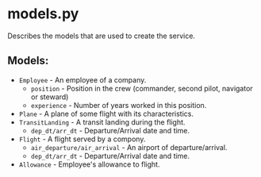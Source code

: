 # models.py

Describes the models that are used to create the service.

## Models:

* `Employee` - An employee of a company.
    * `position` - Position in the crew (commander, second pilot, navigator or steward)
    * `experience` - Number of years worked in this position.
* `Plane` - A plane of some flight with its characteristics.
* `TransitLanding` - A transit landing during the flight.
    * `dep_dt/arr_dt` - Departure/Arrival date and time.
* `Flight` - A flight served by a compony.
    * `air_departure/air_arrival` - An airport of departure/arrival.
    * `dep_dt/arr_dt` - Departure/Arrival date and time.
* `Allowance` - Employee's allowance to flight. 
